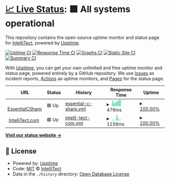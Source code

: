 # [📈 Live Status](https://IntelliTect.github.io/EssentialCSharp.Status): <!--live status--> **🟩 All systems operational**

This repository contains the open-source uptime monitor and status page for [IntelliTect](https://intellitect.com/), powered by [Upptime](https://github.com/upptime/upptime).

[![Uptime CI](https://github.com/IntelliTect/EssentialCSharp.Status/workflows/Uptime%20CI/badge.svg)](https://github.com/IntelliTect/EssentialCSharp.Status/actions?query=workflow%3A%22Uptime+CI%22)
[![Response Time CI](https://github.com/IntelliTect/EssentialCSharp.Status/workflows/Response%20Time%20CI/badge.svg)](https://github.com/IntelliTect/EssentialCSharp.Status/actions?query=workflow%3A%22Response+Time+CI%22)
[![Graphs CI](https://github.com/IntelliTect/EssentialCSharp.Status/workflows/Graphs%20CI/badge.svg)](https://github.com/IntelliTect/EssentialCSharp.Status/actions?query=workflow%3A%22Graphs+CI%22)
[![Static Site CI](https://github.com/IntelliTect/EssentialCSharp.Status/workflows/Static%20Site%20CI/badge.svg)](https://github.com/IntelliTect/EssentialCSharp.Status/actions?query=workflow%3A%22Static+Site+CI%22)
[![Summary CI](https://github.com/IntelliTect/EssentialCSharp.Status/workflows/Summary%20CI/badge.svg)](https://github.com/IntelliTect/EssentialCSharp.Status/actions?query=workflow%3A%22Summary+CI%22)

With [Upptime](https://upptime.js.org), you can get your own unlimited and free uptime monitor and status page, powered entirely by a GitHub repository. We use [Issues](https://github.com/IntelliTect/EssentialCSharp.Status/issues) as incident reports, [Actions](https://github.com/IntelliTect/EssentialCSharp.Status/actions) as uptime monitors, and [Pages](https://IntelliTect.github.io/EssentialCSharp.Status) for the status page.

<!--start: status pages-->
<!-- This summary is generated by Upptime (https://github.com/upptime/upptime) -->
<!-- Do not edit this manually, your changes will be overwritten -->
<!-- prettier-ignore -->
| URL | Status | History | Response Time | Uptime |
| --- | ------ | ------- | ------------- | ------ |
| <img alt="" src="https://icons.duckduckgo.com/ip3/essentialcsharp.com.ico" height="13"> [EssentialCSharp](https://essentialcsharp.com/) | 🟩 Up | [essential-c-sharp.yml](https://github.com/IntelliTect/EssentialCSharp.Status/commits/HEAD/history/essential-c-sharp.yml) | <details><summary><img alt="Response time graph" src="./graphs/essential-c-sharp/response-time-week.png" height="20"> 476ms</summary><br><a href="https://IntelliTect.github.io/EssentialCSharp.Status/history/essential-c-sharp"><img alt="Response time 427" src="https://img.shields.io/endpoint?url=https%3A%2F%2Fraw.githubusercontent.com%2FIntelliTect%2FEssentialCSharp.Status%2FHEAD%2Fapi%2Fessential-c-sharp%2Fresponse-time.json"></a><br><a href="https://IntelliTect.github.io/EssentialCSharp.Status/history/essential-c-sharp"><img alt="24-hour response time 563" src="https://img.shields.io/endpoint?url=https%3A%2F%2Fraw.githubusercontent.com%2FIntelliTect%2FEssentialCSharp.Status%2FHEAD%2Fapi%2Fessential-c-sharp%2Fresponse-time-day.json"></a><br><a href="https://IntelliTect.github.io/EssentialCSharp.Status/history/essential-c-sharp"><img alt="7-day response time 476" src="https://img.shields.io/endpoint?url=https%3A%2F%2Fraw.githubusercontent.com%2FIntelliTect%2FEssentialCSharp.Status%2FHEAD%2Fapi%2Fessential-c-sharp%2Fresponse-time-week.json"></a><br><a href="https://IntelliTect.github.io/EssentialCSharp.Status/history/essential-c-sharp"><img alt="30-day response time 412" src="https://img.shields.io/endpoint?url=https%3A%2F%2Fraw.githubusercontent.com%2FIntelliTect%2FEssentialCSharp.Status%2FHEAD%2Fapi%2Fessential-c-sharp%2Fresponse-time-month.json"></a><br><a href="https://IntelliTect.github.io/EssentialCSharp.Status/history/essential-c-sharp"><img alt="1-year response time 427" src="https://img.shields.io/endpoint?url=https%3A%2F%2Fraw.githubusercontent.com%2FIntelliTect%2FEssentialCSharp.Status%2FHEAD%2Fapi%2Fessential-c-sharp%2Fresponse-time-year.json"></a></details> | <details><summary><a href="https://IntelliTect.github.io/EssentialCSharp.Status/history/essential-c-sharp">100.00%</a></summary><a href="https://IntelliTect.github.io/EssentialCSharp.Status/history/essential-c-sharp"><img alt="All-time uptime 99.99%" src="https://img.shields.io/endpoint?url=https%3A%2F%2Fraw.githubusercontent.com%2FIntelliTect%2FEssentialCSharp.Status%2FHEAD%2Fapi%2Fessential-c-sharp%2Fuptime.json"></a><br><a href="https://IntelliTect.github.io/EssentialCSharp.Status/history/essential-c-sharp"><img alt="24-hour uptime 100.00%" src="https://img.shields.io/endpoint?url=https%3A%2F%2Fraw.githubusercontent.com%2FIntelliTect%2FEssentialCSharp.Status%2FHEAD%2Fapi%2Fessential-c-sharp%2Fuptime-day.json"></a><br><a href="https://IntelliTect.github.io/EssentialCSharp.Status/history/essential-c-sharp"><img alt="7-day uptime 100.00%" src="https://img.shields.io/endpoint?url=https%3A%2F%2Fraw.githubusercontent.com%2FIntelliTect%2FEssentialCSharp.Status%2FHEAD%2Fapi%2Fessential-c-sharp%2Fuptime-week.json"></a><br><a href="https://IntelliTect.github.io/EssentialCSharp.Status/history/essential-c-sharp"><img alt="30-day uptime 100.00%" src="https://img.shields.io/endpoint?url=https%3A%2F%2Fraw.githubusercontent.com%2FIntelliTect%2FEssentialCSharp.Status%2FHEAD%2Fapi%2Fessential-c-sharp%2Fuptime-month.json"></a><br><a href="https://IntelliTect.github.io/EssentialCSharp.Status/history/essential-c-sharp"><img alt="1-year uptime 99.99%" src="https://img.shields.io/endpoint?url=https%3A%2F%2Fraw.githubusercontent.com%2FIntelliTect%2FEssentialCSharp.Status%2FHEAD%2Fapi%2Fessential-c-sharp%2Fuptime-year.json"></a></details>
| <img alt="" src="https://icons.duckduckgo.com/ip3/intellitect.com.ico" height="13"> [IntelliTect.com](https://intellitect.com/) | 🟩 Up | [intelli-tect-com.yml](https://github.com/IntelliTect/EssentialCSharp.Status/commits/HEAD/history/intelli-tect-com.yml) | <details><summary><img alt="Response time graph" src="./graphs/intelli-tect-com/response-time-week.png" height="20"> 1156ms</summary><br><a href="https://IntelliTect.github.io/EssentialCSharp.Status/history/intelli-tect-com"><img alt="Response time 795" src="https://img.shields.io/endpoint?url=https%3A%2F%2Fraw.githubusercontent.com%2FIntelliTect%2FEssentialCSharp.Status%2FHEAD%2Fapi%2Fintelli-tect-com%2Fresponse-time.json"></a><br><a href="https://IntelliTect.github.io/EssentialCSharp.Status/history/intelli-tect-com"><img alt="24-hour response time 765" src="https://img.shields.io/endpoint?url=https%3A%2F%2Fraw.githubusercontent.com%2FIntelliTect%2FEssentialCSharp.Status%2FHEAD%2Fapi%2Fintelli-tect-com%2Fresponse-time-day.json"></a><br><a href="https://IntelliTect.github.io/EssentialCSharp.Status/history/intelli-tect-com"><img alt="7-day response time 1156" src="https://img.shields.io/endpoint?url=https%3A%2F%2Fraw.githubusercontent.com%2FIntelliTect%2FEssentialCSharp.Status%2FHEAD%2Fapi%2Fintelli-tect-com%2Fresponse-time-week.json"></a><br><a href="https://IntelliTect.github.io/EssentialCSharp.Status/history/intelli-tect-com"><img alt="30-day response time 816" src="https://img.shields.io/endpoint?url=https%3A%2F%2Fraw.githubusercontent.com%2FIntelliTect%2FEssentialCSharp.Status%2FHEAD%2Fapi%2Fintelli-tect-com%2Fresponse-time-month.json"></a><br><a href="https://IntelliTect.github.io/EssentialCSharp.Status/history/intelli-tect-com"><img alt="1-year response time 795" src="https://img.shields.io/endpoint?url=https%3A%2F%2Fraw.githubusercontent.com%2FIntelliTect%2FEssentialCSharp.Status%2FHEAD%2Fapi%2Fintelli-tect-com%2Fresponse-time-year.json"></a></details> | <details><summary><a href="https://IntelliTect.github.io/EssentialCSharp.Status/history/intelli-tect-com">100.00%</a></summary><a href="https://IntelliTect.github.io/EssentialCSharp.Status/history/intelli-tect-com"><img alt="All-time uptime 99.93%" src="https://img.shields.io/endpoint?url=https%3A%2F%2Fraw.githubusercontent.com%2FIntelliTect%2FEssentialCSharp.Status%2FHEAD%2Fapi%2Fintelli-tect-com%2Fuptime.json"></a><br><a href="https://IntelliTect.github.io/EssentialCSharp.Status/history/intelli-tect-com"><img alt="24-hour uptime 100.00%" src="https://img.shields.io/endpoint?url=https%3A%2F%2Fraw.githubusercontent.com%2FIntelliTect%2FEssentialCSharp.Status%2FHEAD%2Fapi%2Fintelli-tect-com%2Fuptime-day.json"></a><br><a href="https://IntelliTect.github.io/EssentialCSharp.Status/history/intelli-tect-com"><img alt="7-day uptime 100.00%" src="https://img.shields.io/endpoint?url=https%3A%2F%2Fraw.githubusercontent.com%2FIntelliTect%2FEssentialCSharp.Status%2FHEAD%2Fapi%2Fintelli-tect-com%2Fuptime-week.json"></a><br><a href="https://IntelliTect.github.io/EssentialCSharp.Status/history/intelli-tect-com"><img alt="30-day uptime 100.00%" src="https://img.shields.io/endpoint?url=https%3A%2F%2Fraw.githubusercontent.com%2FIntelliTect%2FEssentialCSharp.Status%2FHEAD%2Fapi%2Fintelli-tect-com%2Fuptime-month.json"></a><br><a href="https://IntelliTect.github.io/EssentialCSharp.Status/history/intelli-tect-com"><img alt="1-year uptime 99.93%" src="https://img.shields.io/endpoint?url=https%3A%2F%2Fraw.githubusercontent.com%2FIntelliTect%2FEssentialCSharp.Status%2FHEAD%2Fapi%2Fintelli-tect-com%2Fuptime-year.json"></a></details>

<!--end: status pages-->

[**Visit our status website →**](https://IntelliTect.github.io/EssentialCSharp.Status)

## 📄 License

- Powered by: [Upptime](https://github.com/upptime/upptime)
- Code: [MIT](./LICENSE) © [IntelliTect](https://intellitect.com/)
- Data in the `./history` directory: [Open Database License](https://opendatacommons.org/licenses/odbl/1-0/)
